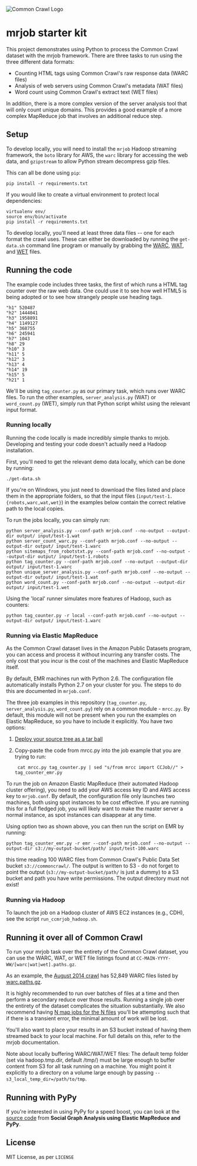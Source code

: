 ![Common Crawl Logo](http://commoncrawl.org/wp-content/uploads/2016/12/logocommoncrawl.png)

# mrjob starter kit

This project demonstrates using Python to process the Common Crawl dataset with the mrjob framework.
There are three tasks to run using the three different data formats:

+ Counting HTML tags using Common Crawl's raw response data (WARC files)
+ Analysis of web servers using Common Crawl's metadata (WAT files)
+ Word count using Common Crawl's extract text (WET files)

In addition, there is a more complex version of the server analysis tool that will only count unique domains.
This provides a good example of a more complex MapReduce job that involves an additional reduce step.

## Setup

To develop locally, you will need to install the `mrjob` Hadoop streaming framework, the `boto` library for AWS, the `warc` library for accessing the web data, and `gzipstream` to allow Python stream decompress gzip files.

This can all be done using `pip`:

    pip install -r requirements.txt

If you would like to create a virtual environment to protect local dependencies:

    virtualenv env/
    source env/bin/activate
    pip install -r requirements.txt

To develop locally, you'll need at least three data files -- one for each format the crawl uses.
These can either be downloaded by running the `get-data.sh` command line program or manually by grabbing the [WARC](https://commoncrawl.s3.amazonaws.com/crawl-data/CC-MAIN-2014-35/segments/1408500800168.29/warc/CC-MAIN-20140820021320-00000-ip-10-180-136-8.ec2.internal.warc.gz), [WAT](https://commoncrawl.s3.amazonaws.com/crawl-data/CC-MAIN-2014-35/segments/1408500800168.29/wat/CC-MAIN-20140820021320-00000-ip-10-180-136-8.ec2.internal.warc.wat.gz), and [WET](https://commoncrawl.s3.amazonaws.com/crawl-data/CC-MAIN-2014-35/segments/1408500800168.29/wet/CC-MAIN-20140820021320-00000-ip-10-180-136-8.ec2.internal.warc.wet.gz) files.

## Running the code

The example code includes three tasks, the first of which runs a HTML tag counter over the raw web data.
One could use it to see how well HTML5 is being adopted or to see how strangely people use heading tags.

    "h1" 520487
    "h2" 1444041
    "h3" 1958891
    "h4" 1149127
    "h5" 368755
    "h6" 245941
    "h7" 1043
    "h8" 29
    "h10" 3
    "h11" 5
    "h12" 3
    "h13" 4
    "h14" 19
    "h15" 5
    "h21" 1

We'll be using `tag_counter.py` as our primary task, which runs over WARC files.
To run the other examples, `server_analysis.py` (WAT) or `word_count.py` (WET), simply run that Python script whilst using the relevant input format.

### Running locally

Running the code locally is made incredibly simple thanks to mrjob.
Developing and testing your code doesn't actually need a Hadoop installation.

First, you'll need to get the relevant demo data locally, which can be done by running:

    ./get-data.sh
    
If you're on Windows, you just need to download the files listed and place them in the appropriate folders, so that the input files (`input/test-1.{robots,warc,wat,wet}`) in the examples below contain the correct relative path to the local copies.

To run the jobs locally, you can simply run:

    python server_analysis.py --conf-path mrjob.conf --no-output --output-dir output/ input/test-1.wat
    python server_count_warc.py --conf-path mrjob.conf --no-output --output-dir output/ input/test-1.warc
    python sitemaps_from_robotstxt.py --conf-path mrjob.conf --no-output --output-dir output/ input/test-1.robots
    python tag_counter.py --conf-path mrjob.conf --no-output --output-dir output/ input/test-1.warc
    python unique_server_analysis.py --conf-path mrjob.conf --no-output --output-dir output/ input/test-1.wat
    python word_count.py --conf-path mrjob.conf --no-output --output-dir output/ input/test-1.wet

Using the 'local' runner simulates more features of Hadoop, such as counters:

    python tag_counter.py -r local --conf-path mrjob.conf --no-output --output-dir output/ input/test-1.warc

### Running via Elastic MapReduce

As the Common Crawl dataset lives in the Amazon Public Datasets program, you can access and process it without incurring any transfer costs.
The only cost that you incur is the cost of the machines and Elastic MapReduce itself.

By default, EMR machines run with Python 2.6.
The configuration file automatically installs Python 2.7 on your cluster for you.
The steps to do this are documented in `mrjob.conf`.

The three job examples in this repository (`tag_counter.py`, `server_analysis.py`, `word_count.py`) rely on a common module - `mrcc.py`.
By default, this module will not be present when you run the examples on Elastic MapReduce, so you have to include it explicitly.
You have two options:

1. [Deploy your source tree as a tar ball](http://pythonhosted.org/mrjob/guides/setup-cookbook.html#uploading-your-source-tree-as-an-archive)
2. Copy-paste the code from mrcc.py into the job example that you are trying to run:

        cat mrcc.py tag_counter.py | sed "s/from mrcc import CCJob//" > tag_counter_emr.py

To run the job on Amazon Elastic MapReduce (their automated Hadoop cluster offering), you need to add your AWS access key ID and AWS access key to `mrjob.conf`.
By default, the configuration file only launches two machines, both using spot instances to be cost effective. If you are running this for a full fledged job, you will likely want to make the master server a normal instance, as spot instances can disappear at any time.

Using option two as shown above, you can then run the script on EMR by running:

    python tag_counter_emr.py -r emr --conf-path mrjob.conf --no-output --output-dir s3://my-output-bucket/path/ input/test-100.warc

this time reading 100 WARC files from Common Crawl's Public Data Set bucket `s3://commoncrawl/`. The output is written to S3 - do not forget to point the output (`s3://my-output-bucket/path/` is just a dummy) to a S3 bucket and path you have write permissions. The output directory must not exist!

### Running via Hadoop

To launch the job on a Hadoop cluster of AWS EC2 instances (e.g., CDH), see the script `run_ccmrjob_hadoop.sh`.

## Running it over all of Common Crawl

To run your mrjob task over the entirety of the Common Crawl dataset, you can use the WARC, WAT, or WET file listings found at `CC-MAIN-YYYY-WW/[warc|wat|wet].paths.gz`.

As an example, the [August 2014 crawl](http://commoncrawl.org/august-2014-crawl-data-available/) has 52,849 WARC files listed by [warc.paths.gz](https://commoncrawl.s3.amazonaws.com/crawl-data/CC-MAIN-2014-35/warc.paths.gz).

It is highly recommended to run over batches of files at a time and then perform a secondary reduce over those results.
Running a single job over the entirety of the dataset complicates the situation substantially.
We also recommend having [N map jobs for the N files](https://groups.google.com/forum/#!topic/mrjob/o9t5FrgkMCs) you'll be attempting such that if there is a transient error, the minimal amount of work will be lost.

You'll also want to place your results in an S3 bucket instead of having them streamed back to your local machine.
For full details on this, refer to the mrjob documentation.

Note about locally buffering WARC/WAT/WET files: The default temp folder (set via hadoop.tmp.dir, default /tmp/) must be large enough to buffer content from S3 for all task running on a machine. You might point it explicitly to a directory on a volume large enough by passing `--s3_local_temp_dir=/path/to/tmp`.

## Running with PyPy

If you're interested in using PyPy for a speed boost, you can look at the [source code](https://github.com/mcroydon/social-graph-analysis) from **Social Graph Analysis using Elastic MapReduce and PyPy**.

## License

MIT License, as per `LICENSE`
